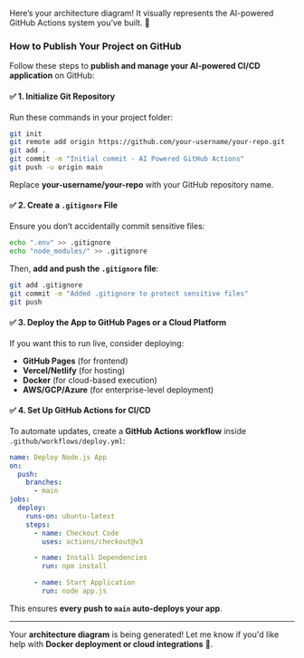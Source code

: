 Here’s your architecture diagram! It visually represents the AI-powered GitHub Actions system you’ve built. 🎨  

### **How to Publish Your Project on GitHub**
Follow these steps to **publish and manage your AI-powered CI/CD application** on GitHub:

#### ✅ **1. Initialize Git Repository**
Run these commands in your project folder:
```bash
git init
git remote add origin https://github.com/your-username/your-repo.git
git add .
git commit -m "Initial commit - AI Powered GitHub Actions"
git push -u origin main
```
Replace **your-username/your-repo** with your GitHub repository name.

#### ✅ **2. Create a `.gitignore` File**
Ensure you don’t accidentally commit sensitive files:
```bash
echo ".env" >> .gitignore
echo "node_modules/" >> .gitignore
```
Then, **add and push the `.gitignore` file**:
```bash
git add .gitignore
git commit -m "Added .gitignore to protect sensitive files"
git push
```

#### ✅ **3. Deploy the App to GitHub Pages or a Cloud Platform**
If you want this to run live, consider deploying:
- **GitHub Pages** (for frontend)
- **Vercel/Netlify** (for hosting)
- **Docker** (for cloud-based execution)
- **AWS/GCP/Azure** (for enterprise-level deployment)

#### ✅ **4. Set Up GitHub Actions for CI/CD**
To automate updates, create a **GitHub Actions workflow** inside `.github/workflows/deploy.yml`:
```yaml
name: Deploy Node.js App
on:
  push:
    branches:
      - main
jobs:
  deploy:
    runs-on: ubuntu-latest
    steps:
      - name: Checkout Code
        uses: actions/checkout@v3

      - name: Install Dependencies
        run: npm install

      - name: Start Application
        run: node app.js
```
This ensures **every push to `main` auto-deploys your app**.

---

Your **architecture diagram** is being generated! Let me know if you'd like help with **Docker deployment or cloud integrations** 🚀.
